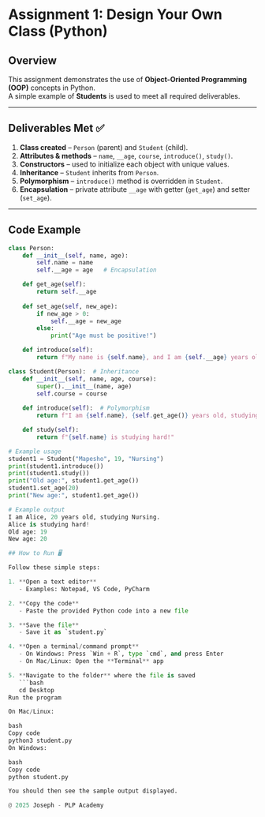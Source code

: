# Assignment 1: Design Your Own Class (Python)

## Overview
This assignment demonstrates the use of **Object-Oriented Programming (OOP)** concepts in Python.  
A simple example of **Students** is used to meet all required deliverables.

---

## Deliverables Met ✅
1. **Class created** – `Person` (parent) and `Student` (child).  
2. **Attributes & methods** – `name`, `__age`, `course`, `introduce()`, `study()`.  
3. **Constructors** – used to initialize each object with unique values.  
4. **Inheritance** – `Student` inherits from `Person`.  
5. **Polymorphism** – `introduce()` method is overridden in `Student`.  
6. **Encapsulation** – private attribute `__age` with getter (`get_age`) and setter (`set_age`).  

---

## Code Example
```python
class Person:
    def __init__(self, name, age):
        self.name = name
        self.__age = age   # Encapsulation

    def get_age(self):
        return self.__age
    
    def set_age(self, new_age):
        if new_age > 0:
            self.__age = new_age
        else:
            print("Age must be positive!")

    def introduce(self):
        return f"My name is {self.name}, and I am {self.__age} years old."

class Student(Person):  # Inheritance
    def __init__(self, name, age, course):
        super().__init__(name, age)
        self.course = course
    
    def introduce(self):  # Polymorphism
        return f"I am {self.name}, {self.get_age()} years old, studying {self.course}."

    def study(self):
        return f"{self.name} is studying hard!"

# Example usage
student1 = Student("Mapesho", 19, "Nursing")
print(student1.introduce())
print(student1.study())
print("Old age:", student1.get_age())
student1.set_age(20)
print("New age:", student1.get_age())

# Example output
I am Alice, 20 years old, studying Nursing.
Alice is studying hard!
Old age: 19
New age: 20

## How to Run 🖥️

Follow these simple steps:

1. **Open a text editor**  
   - Examples: Notepad, VS Code, PyCharm  

2. **Copy the code**  
   - Paste the provided Python code into a new file  

3. **Save the file**  
   - Save it as `student.py`  

4. **Open a terminal/command prompt**  
   - On Windows: Press `Win + R`, type `cmd`, and press Enter  
   - On Mac/Linux: Open the **Terminal** app  

5. **Navigate to the folder** where the file is saved  
   ```bash
   cd Desktop
Run the program

On Mac/Linux:

bash
Copy code
python3 student.py
On Windows:

bash
Copy code
python student.py

You should then see the sample output displayed.

@ 2025 Joseph - PLP Academy